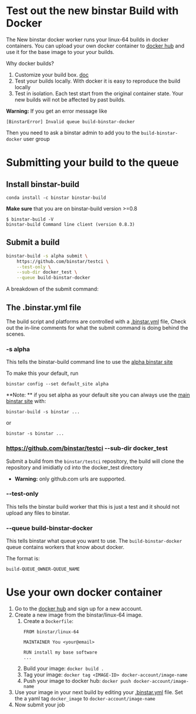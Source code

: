 Test out the new binstar Build with Docker
===========================================


The New binstar docker worker runs your linux-64 builds in docker containers. You can upload your own docker container to [docker hub](https://hub.docker.com) and use it for the base image to your your builds.

Why docker builds?

 1. Customize your build box. [doc](#use-your-own-docker-container)
 2. Test your builds locally. With docker it is easy to reproduce the build locally
 3. Test in isolation. Each test start from the original container state. Your new builds will not be affected by past builds.
 

**Warning:** If you get an error message like

    [BinstarError] Invalid queue build-binstar-docker
    
Then you need to ask a binstar admin to add you to the `build-binstar-docker` user
group
 
# Submitting your build to the queue

## Install binstar-build

    conda install -c binstar binstar-build

**Make sure** that you are on binstar-build version >=0.8
 
    $ binstar-build -V
    binstar-build Command line client (version 0.8.3)
    
## Submit a build

```sh
binstar-build -s alpha submit \
    https://github.com/binstar/testci \
    --test-only \
    --sub-dir docker_test \
    --queue build-binstar-docker
```

A breakdown of the submit command:
 
## The .binstar.yml file

The build script and platforms are controlled with a  [.binstar.yml](https://github.com/Binstar/testci/blob/master/docker_test/.binstar.yml) file,
Check out the in-line comments for what the submit command is doing behind the scenes.

### -s alpha

This tells the binstar-build command line to use the [alpha binstar site](http://alpha.binstar.org)
 
To make this your default, run 

    binstar config --set default_site alpha
    
**Note: ** if you set alpha as your default site you can always 
use the [main binstar site](http://binstar.org) with:
 
    binstar-build -s binstar ...
    
or

    binstar -s binstar ...


### https://github.com/binstar/testci --sub-dir docker_test

Submit a build from the `binstar/testci` repository, the build will clone the repository and imidiatly cd into the docker_test directory

 *  **Warning:** only github.com urls are supported.
 
### --test-only

This tells the binstar build worker that this is just a test and it should not upload
any files to binstar.
 
### --queue build-binstar-docker

This tells binstar what queue you want to use.  The `build-binstar-docker` queue contains workers that know about docker.

The format is:

    build-QUEUE_OWNER-QUEUE_NAME

# Use your own docker container

 1. Go to the [docker hub](https://hub.docker.com) and sign up for a new account.
 1. Create a new image from the binstar/linux-64 image. 
     1. Create a `Dockerfile`: 
        ```
        FROM binstar/linux-64
        
        MAINTAINER You <your@email>
        
        RUN install my base software
        ...
        ```
     1. Build your image: `docker build .`
     1. Tag your image: `docker tag <IMAGE-ID> docker-account/image-name`
     1. Push your image to docker hub: `docker push docker-account/image-name`
 1. Use your image in your next build by editing your
    [.binstar.yml](https://github.com/Binstar/testci/blob/master/docker_test/.binstar.yml) file. Set the a yaml tag `docker_image` to `docker-account/image-name`
 1. Now submit your job


